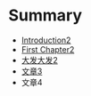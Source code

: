 # Summary

* [Introduction2](README.md)
* [First Chapter2](chapter1.md)
* [大发大发2](da-fa-da-fa.md)
* [文章3](wen-zhang-3.md)
* 文章4

